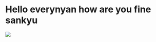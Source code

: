 # Hello everynyan how are you fine sankyu  
![](https://media.tenor.com/-tF8v7bEPfEAAAAd/hello-darwisy-hello-everynyan.gif)
